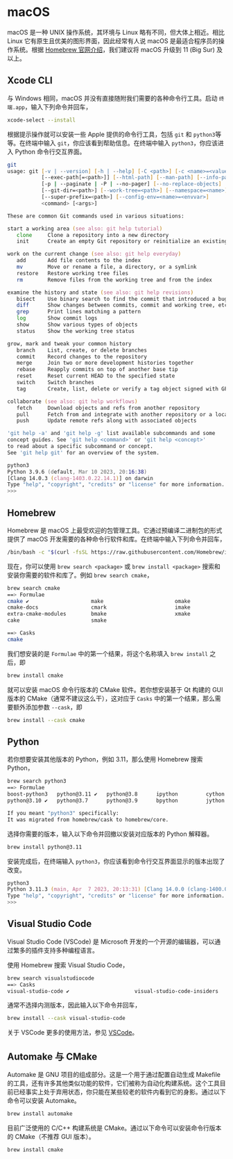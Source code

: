 # macOS

macOS 是一种 UNIX 操作系统，其环境与 Linux 略有不同，但大体上相近。相比 Linux 它有原生且优美的图形界面，因此经常有人说 macOS 是最适合程序员的操作系统。根据 [Homebrew 官网介绍](https://docs.brew.sh/Installation#2)，我们建议将 macOS 升级到 11 (Big Sur) 及以上。

## Xcode CLI

与 Windows 相同，macOS 并没有直接随附我们需要的各种命令行工具。启动 `终端.app`，输入下列命令并回车，

```zsh
xcode-select --install
```

根据提示操作就可以安装一些 Apple 提供的命令行工具，包括 `git` 和 `python3`等等。在终端中输入 `git`，你应该看到帮助信息。在终端中输入 `python3`，你应该进入 Python 命令行交互界面。

```zsh
git
usage: git [-v | --version] [-h | --help] [-C <path>] [-c <name>=<value>]
           [--exec-path[=<path>]] [--html-path] [--man-path] [--info-path]
           [-p | --paginate | -P | --no-pager] [--no-replace-objects] [--bare]
           [--git-dir=<path>] [--work-tree=<path>] [--namespace=<name>]
           [--super-prefix=<path>] [--config-env=<name>=<envvar>]
           <command> [<args>]

These are common Git commands used in various situations:

start a working area (see also: git help tutorial)
   clone     Clone a repository into a new directory
   init      Create an empty Git repository or reinitialize an existing one

work on the current change (see also: git help everyday)
   add       Add file contents to the index
   mv        Move or rename a file, a directory, or a symlink
   restore   Restore working tree files
   rm        Remove files from the working tree and from the index

examine the history and state (see also: git help revisions)
   bisect    Use binary search to find the commit that introduced a bug
   diff      Show changes between commits, commit and working tree, etc
   grep      Print lines matching a pattern
   log       Show commit logs
   show      Show various types of objects
   status    Show the working tree status

grow, mark and tweak your common history
   branch    List, create, or delete branches
   commit    Record changes to the repository
   merge     Join two or more development histories together
   rebase    Reapply commits on top of another base tip
   reset     Reset current HEAD to the specified state
   switch    Switch branches
   tag       Create, list, delete or verify a tag object signed with GPG

collaborate (see also: git help workflows)
   fetch     Download objects and refs from another repository
   pull      Fetch from and integrate with another repository or a local branch
   push      Update remote refs along with associated objects

'git help -a' and 'git help -g' list available subcommands and some
concept guides. See 'git help <command>' or 'git help <concept>'
to read about a specific subcommand or concept.
See 'git help git' for an overview of the system.
```

```zsh
python3
Python 3.9.6 (default, Mar 10 2023, 20:16:38)
[Clang 14.0.3 (clang-1403.0.22.14.1)] on darwin
Type "help", "copyright", "credits" or "license" for more information.
>>>
```

## Homebrew

Homebrew 是 macOS 上最受欢迎的包管理工具。它通过预编译二进制包的形式提供了 macOS 开发需要的各种命令行软件和库。在终端中输入下列命令并回车，

```zsh
/bin/bash -c "$(curl -fsSL https://raw.githubusercontent.com/Homebrew/install/HEAD/install.sh)"
```

现在，你可以使用 `brew search <package>` 或 `brew install <package>` 搜索和安装你需要的软件和库了。例如 `brew search cmake`，

```zsh
brew search cmake
==> Formulae
cmake ✔                    make                       omake
cmake-docs                 cmark                      imake
extra-cmake-modules        bmake                      xmake
cake                       smake

==> Casks
cmake
```

我们想安装的是 `Formulae` 中的第一个结果，将这个名称填入 `brew install` 之后，即

```zsh
brew install cmake
```

就可以安装 macOS 命令行版本的 CMake 软件。若你想安装基于 Qt 构建的 GUI 版本的 CMake（通常不建议这么干），这对应于 `Casks` 中的第一个结果，那么需要额外添加参数 `--cask`，即

```zsh
brew install --cask cmake
```

## Python

若你想要安装其他版本的 Python，例如 3.11，那么使用 Homebrew 搜索 Python，

```zsh
brew search python3
==> Formulae
boost-python3   python@3.11 ✔   python@3.8      ipython         cython
python@3.10 ✔   python@3.7      python@3.9      bpython         jython

If you meant "python3" specifically:
It was migrated from homebrew/cask to homebrew/core.
```

选择你需要的版本，输入以下命令并回撤以安装对应版本的 Python 解释器。

```zsh
brew install python@3.11
```

安装完成后，在终端输入 `python3`，你应该看到命令行交互界面显示的版本出现了改变。

```zsh
python3
Python 3.11.3 (main, Apr  7 2023, 20:13:31) [Clang 14.0.0 (clang-1400.0.29.202)] on darwin
Type "help", "copyright", "credits" or "license" for more information.
>>>
```

## Visual Studio Code

Visual Studio Code (VSCode) 是 Microsoft 开发的一个开源的编辑器，可以通过繁多的插件支持多种编程语言。

使用 Homebrew 搜索 Visual Studio Code，

```zsh
brew search visualstudiocode
==> Casks
visual-studio-code ✔                     visual-studio-code-insiders
```

通常不选择内测版本，因此输入以下命令并回车，

```zsh
brew install --cask visual-studio-code
```

关于 VSCode 更多的使用方法，参见 [VSCode](./VSCode.md)。

## Automake 与 CMake

Automake 是 GNU 项目的组成部分。这是一个用于通过配置自动生成 Makefile 的工具，还有许多其他类似功能的软件，它们被称为自动化构建系统。这个工具目前已经事实上处于弃用状态，你只能在某些较老的软件内看到它的身影。通过以下命令可以安装 Automake。

```zsh
brew install automake
```

目前广泛使用的 C/C++ 构建系统是 CMake。通过以下命令可以安装命令行版本的 CMake（不推荐 GUI 版本）。

```zsh
brew install cmake
```

